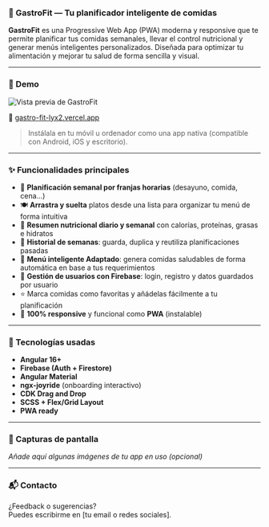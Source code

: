 ### 🥗 GastroFit — Tu planificador inteligente de comidas

**GastroFit** es una Progressive Web App (PWA) moderna y responsive que te permite planificar tus comidas semanales, llevar el control nutricional y generar menús inteligentes personalizados. Diseñada para optimizar tu alimentación y mejorar tu salud de forma sencilla y visual.

---

### 📲 Demo
![Vista previa de GastroFit](assets/github/portada.png)


🔗 [gastro-fit-lyx2.vercel.app](https://gastro-fit-lyx2.vercel.app)

> Instálala en tu móvil u ordenador como una app nativa (compatible con Android, iOS y escritorio).

---

### ✨ Funcionalidades principales

- 📆 **Planificación semanal por franjas horarias** (desayuno, comida, cena…)
- 🍽️ **Arrastra y suelta** platos desde una lista para organizar tu menú de forma intuitiva
- 🧮 **Resumen nutricional diario y semanal** con calorías, proteínas, grasas e hidratos
- 💾 **Historial de semanas**: guarda, duplica y reutiliza planificaciones pasadas
- 🧠 **Menú inteligente Adaptado**: genera comidas saludables de forma automática en base a tus requerimientos
- 🔐 **Gestión de usuarios con Firebase**: login, registro y datos guardados por usuario
- ⭐ Marca comidas como favoritas y añádelas fácilmente a tu planificación
- 📱 **100% responsive** y funcional como **PWA** (instalable)

---

### 🧠 Tecnologías usadas

- **Angular 16+**
- **Firebase (Auth + Firestore)**
- **Angular Material**
- **ngx-joyride** (onboarding interactivo)
- **CDK Drag and Drop**
- **SCSS + Flex/Grid Layout**
- **PWA ready**

---

### 📸 Capturas de pantalla

_Añade aquí algunas imágenes de tu app en uso (opcional)_

---

### 📬 Contacto

¿Feedback o sugerencias?  
Puedes escribirme en [tu email o redes sociales].
